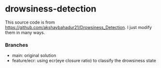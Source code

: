 # drowsiness-detection

This source code is from https://github.com/akshaybahadur21/Drowsiness_Detection. I just modify them in many ways.

### Branches

- main: original solution
- feature/ecr: using ecr(eye closure ratio) to classify the drowsiness state
